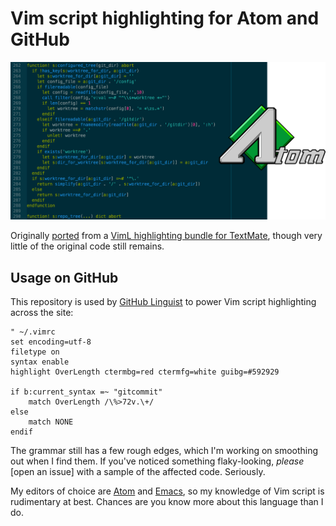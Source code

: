 <!-- vim: set noet ts=4 sts=0 tw=0: -->

Vim script highlighting for Atom and GitHub
===========================================

![If Bram Moolenaar wrote CoffeeScript](preview.png)

Originally [ported][1] from a [VimL highlighting bundle for TextMate][2], though
very little of the original code still remains.



Usage on GitHub
--------------------------------------------------------------------------------
This repository is used by [GitHub Linguist][3] to power Vim script highlighting
across the site:

~~~VimL
" ~/.vimrc
set encoding=utf-8
filetype on
syntax enable
highlight OverLength ctermbg=red ctermfg=white guibg=#592929

if b:current_syntax =~ "gitcommit"
	match OverLength /\%>72v.\+/
else
	match NONE
endif
~~~

The grammar still has a few rough edges, which I'm working on smoothing out when
I find them. If you've noticed something flaky-looking, *please* [open an issue]
with a sample of the affected code. Seriously.

My editors of choice are [Atom][5] and [Emacs][6], so my knowledge of Vim script
is rudimentary at best. Chances are you know more about this language than I do.


[Referenced links]: ____________________________________________________________
[1]: http://atom.io/docs/v0.60.0/converting-a-text-mate-bundle
[2]: https://github.com/skammer/textmate-viml
[3]: https://github.com/github/linguist/blob/master/vendor/README.md
[4]: https://github.com/Alhadis/language-viml/issues/new
[5]: http://atom.io/
[6]: http://emacsrocks.com/
